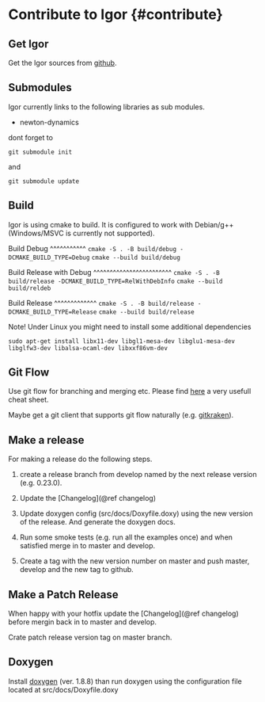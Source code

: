 Contribute to Igor                   {#contribute}
==================
 
Get Igor
--------

Get the Igor sources from [github](https://github.com/tanzfisch/Igor.git).
 
Submodules
----------

Igor currently links to the following libraries as sub modules.
 
- newton-dynamics
 
dont forget to
 
`git submodule init`

and

`git submodule update`

Build
-----

Igor is using cmake to build. It is configured to work with Debian/g++ (Windows/MSVC is currently not supported).

Build Debug
^^^^^^^^^^^
`cmake -S . -B build/debug -DCMAKE_BUILD_TYPE=Debug`
`cmake --build build/debug`

Build Release with Debug
^^^^^^^^^^^^^^^^^^^^^^^^
`cmake -S . -B build/release -DCMAKE_BUILD_TYPE=RelWithDebInfo`
`cmake --build build/reldeb`

Build Release
^^^^^^^^^^^^^
`cmake -S . -B build/release -DCMAKE_BUILD_TYPE=Release`
`cmake --build build/release`

Note! Under Linux you might need to install some additional dependencies

`sudo apt-get install libx11-dev libgl1-mesa-dev libglu1-mesa-dev libglfw3-dev libalsa-ocaml-dev libxxf86vm-dev`

Git Flow
--------

Use git flow for branching and merging etc. Please find [here](https://danielkummer.github.io/git-flow-cheatsheet/) a very usefull cheat sheet.

Maybe get a git client that supports git flow naturally (e.g. [gitkraken](https://www.gitkraken.com/)).

Make a release
--------------

For making a release do the following steps.

1. create a release branch from develop named by the next release version (e.g. 0.23.0).

2. Update the [Changelog](@ref changelog)

3. Update doxygen config (src/docs/Doxyfile.doxy) using the new version of the release. And generate the doxygen docs.

4. Run some smoke tests (e.g. run all the examples once) and when satisfied merge in to master and develop. 

5. Create a tag with the new version number on master and push master, develop and the new tag to github.

Make a Patch Release 
--------------------

When happy with your hotfix update the [Changelog](@ref changelog) before mergin back in to master and develop.

Crate patch release version tag on master branch.

Doxygen
-------

Install [doxygen](http://www.doxygen.nl/download.html) (ver. 1.8.8) than run 
doxygen using the configuration file located at src/docs/Doxyfile.doxy